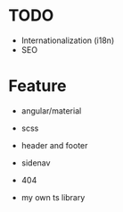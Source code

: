 
# TODO

- Internationalization (i18n)
- SEO

# Feature

- angular/material
- scss

- header and footer
- sidenav
- 404

- my own ts library

